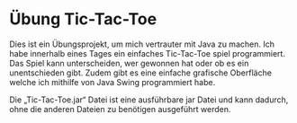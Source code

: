 # Übung Tic-Tac-Toe

Dies ist ein Übungsprojekt, um mich vertrauter mit Java zu machen.
Ich habe innerhalb eines Tages ein einfaches Tic-Tac-Toe spiel programmiert.
Das Spiel kann unterscheiden, wer gewonnen hat oder ob es ein unentschieden gibt. Zudem gibt es eine einfache grafische Oberfläche welche ich mithilfe von Java Swing programmiert habe.

Die „Tic-Tac-Toe.jar“ Datei ist eine ausführbare jar Datei und kann dadurch, ohne die anderen Dateien zu benötigen ausgeführt werden.

